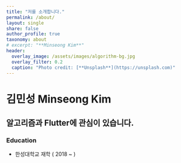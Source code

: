 ```yaml
---
title: "저를 소개합니다."
permalink: /about/
layout: single
share: false
author_profile: true
taxonomy: about
# excerpt: "**Minseong Kim**"
header:
  overlay_image: /assets/images/algorithm-bg.jpg
  overlay_filter: 0.2
  caption: "Photo credit: [**Unsplash**](https://unsplash.com)" 
---
```

# 김민성 Minseong Kim
## 알고리즘과 Flutter에 관심이 있습니다.  
### Education
  - 한성대학교 재학 ( 2018 ~ ) 
